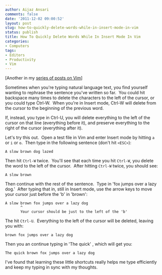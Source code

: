 ```yaml
---
author: Aijaz Ansari
comments: false
date: '2011-12-02 09:00:52'
layout: post
slug: how-to-quickly-delete-words-while-in-insert-mode-in-vim
status: publish
title: How To Quickly Delete Words While In Insert Mode In Vim
categories:
- Computers
tags:
- Editors
- Productivity
- Vim
---
```


[Another in my [series of posts on Vim](/2011/11/21/there-and-back-again-a-hackers-switch-from-emacs-back-to-vi/)]

Sometimes when you're typing natural language text, you find yourself wanting
to rephrase the sentence you've written so far.  You could hit backspace many
times to delete the characters to the left of the cursor, or you could type
Ctrl-W.  When you're in Insert mode, Ctrl-W will delete from the cursor to the
beginning of the previous word.
<!--more-->

If, instead, you type in Ctrl-U, you will delete everything to the left of the
cursor on that line (everything before it), and preserve everything to the
right of the cursor (everything after it).

Let's try this out.  Open a test file in Vim and enter Insert mode by hitting
```a``` or ```i``` or ```o```.  Then type in the following sentence (don't hit ```<ESC>```):

    
    
    A slow brown dog lazed 
    

  
Then hit ```Ctrl-W``` twice.  You'll see that each time you hit ```Ctrl-W```, you delete
the word to the left of the cursor.  After hitting ```Ctrl-W``` twice, you should
see:

    
    
    A slow brown 
    

  
Then continue with the rest of the sentence.  Type in 'fox jumps over a lazy
dog.'  After typing that in, still in Insert mode, use the arrow keys to move
your cursor just before the 'b' in 'brown':

    
    
    A slow brown fox jumps over a lazy dog
           ^
           Your cursor should be just to the left of the 'b'
    

  
The hit ```Ctrl-U```.  Everything to the left of the cursor will be deleted, leaving
you with:

    
    
    brown fox jumps over a lazy dog
    

  
Then you an continue typing in 'The quick' , which will get you:

    
    
    The quick brown fox jumps over a lazy dog
    

  
I've found that learning these little shortcuts really helps me type
efficiently and keep my typing in sync with my thoughts.
